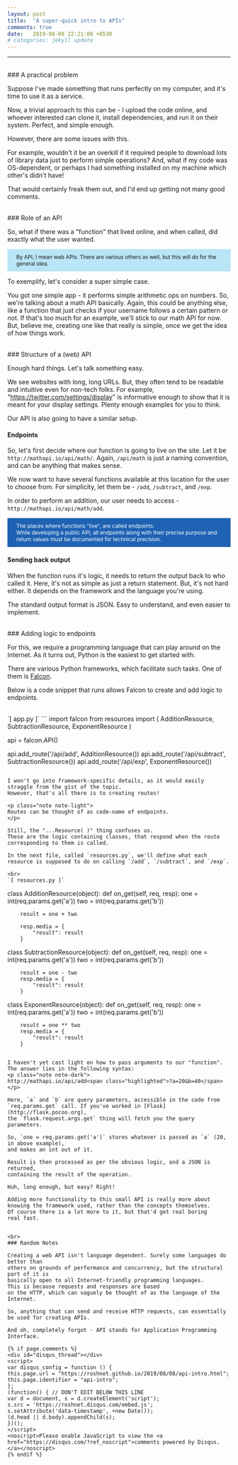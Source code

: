 ```yaml
---
layout: post
title:  "A super-quick intro to APIs"
comments: true
date:   2019-08-08 22:21:08 +0530
# categories: jekyll update
---
```


<style>
.note {
    font-size: 85%;
    padding: 10px 20px;
}

.note-dark {
    color: white;
    background-color: rgb(31, 98, 179);
    /* background-color: rgb(1, 10, 138); */
}

.note-light {
    background-color: rgb(185, 229, 247);
}

.highlighted {
    /* padding: 10px 20px; */
    color: #0fc;
}
</style>

***

<br>
### A practical problem

Suppose I've made something that runs perfectly on my computer,
and it's time to use it as a service.

Now, a trivial approach to this can be - I upload the code online,
and whoever interested can clone it, install dependencies,
and run it on their system. Perfect, and simple enough.

However, there are some issues with this.

For example, wouldn't it be an overkill if it required people to
download lots of library data just to perform simple operations?
And, what if my code was OS-dependent, or perhaps I had something
installed on my machine which other's didn't have!

That would certainly freak them out, and I'd end up getting
not many good comments.

<br>
### Role of an API

So, what if there was a "function" that lived online, and when called,
did exactly what the user wanted.

<p class="note note-light">
    By API, I mean web APIs. There are various others as well,
    but this will do for the general idea.
</p>

To exemplify, let's consider a super simple case.

You got one simple app - it performs simple arithmetic ops on numbers. So, we're talking about
a math API basically.
Again, this could be anything else, like a function that just checks if your username
follows a certain pattern or not. If that's too much for an example, we'll stick to our
math API for now. But, believe me, creating one like that really is simple, once we get
the idea of how things work.

<br>
### Structure of a (web) API

Enough hard things. Let's talk something easy.

We see websites with long, long URLs. But, they often tend to be readable and intuitive
even for non-tech folks. For example, "https://twitter.com/settings/display" is informative
enough to show that it is meant for your display settings. Plenty enough examples for
you to think.

Our API is also going to have a similar setup.

#### Endpoints

So, let's first decide where our function is going to live on the site.
Let it be `http://mathapi.io/api/math/`. Again, `/api/math` is just a naming convention,
and can be anything that makes sense.

We now want to have several functions available at this location for the user
to choose from. For simplicity, let them be - `/add`, `/subtract`, and `/exp`.

In order to perform an addition, our user needs to access - 
`http://mathapi.io/api/math/add`.

<p class="note note-dark">
    The places where functions "live", are called endpoints.
    <br>
    While developing a public API, all endpoints along with their precise purpose
    and return values must be documented for technical precision.
</p>

#### Sending back output
When the function runs it's logic, it needs to return the output back to
who called it. Here, it's not as simple as just a return statement. But,
it's not hard either. It depends on the framework and the language you're using.

The standard output format is JSON. Easy to understand, and even easier to implement.

<br>
### Adding logic to endpoints

For this, we require a programming language that can play around on
the Internet. As it turns out, Python is the easiest
to get started with.

There are various Python frameworks, which facilitate such tasks. One of them is
[Falcon](https://falconframework.org).

Below is a code snippet that runs allows Falcon to create and add logic to
endpoints.

<br>
`[ app.py ]`
```
import falcon
from resources import (
    AdditionResource,
    SubtractionResource,
    ExponentResource
)

api = falcon.API()

api.add_route('/api/add', AdditionResource())
api.add_route('/api/subtract', SubtractionResource())
api.add_route('/api/exp', ExponentResource())

```

I won't go into framework-specific details, as it would easily
straggle from the gist of the topic.
However, that's all there is to creating routes!

<p class="note note-light">
Routes can be thought of as code-name of endpoints.
</p>

Still, the "...Resource( )" thing confuses us.
These are the logic containing classes, that respond when the route
corresponding to them is called.

In the next file, called `resources.py`, we'll define what each
resource is supposed to do on calling `/add`, `/subtract`, and `/exp`.

<br>
`[ resources.py ]`
```

class AdditionResource(object):
    def on_get(self, req, resp):
        one = int(req.params.get('a'))
        two = int(req.params.get('b'))

        result = one + two

        resp.media = {
            "result": result
        }


class SubtractionResource(object):
    def on_get(self, req, resp):
        one = int(req.params.get('a'))
        two = int(req.params.get('b'))

        result = one - two
        resp.media = {
            "result": result
        }


class ExponentResource(object):
    def on_get(self, req, resp):
        one = int(req.params.get('a'))
        two = int(req.params.get('b'))

        result = one ** two
        resp.media = {
            "result": result
        }

```

I haven't yet cast light on how to pass arguments to our "function".
The answer lies in the following syntax:
<p class="note note-dark">
http://mathapi.io/api/add<span class="highlighted">?a=20&b=40</span>
</p>

Here, `a` and `b` are query parameters, accessible in the code from
`req.params.get` call. If you've worked in [Flask](http://flask.pocoo.org),
the `flask.request.args.get` thing will fetch you the query parameters.

So, `one = req.params.get('a')` stores whatever is passed as `a` (20, in above example),
and makes an int out of it.

Result is then processed as per the obvious logic, and a JSON is returned, 
containing the result of the operation.

Huh, long enough, but easy? Right!

Adding more functionality to this small API is really more about
knowing the framework used, rather than the concepts themselves.
Of course there is a lot more to it, but that'd get real boring
real fast.


<br>
### Random Notes

Creating a web API isn't language dependent. Surely some languages do better than
others on grounds of performance and concurrency, but the structural part of it is
basically open to all Internet-friendly programming languages.
This is because requests and responses are based
on the HTTP, which can vaguely be thought of as the language of the Internet.

So, anything that can send and receive HTTP requests, can essentially be used for creating APIs.

And oh, completely forgot - API stands for Application Programming Interface.

{% if page.comments %}
<div id="disqus_thread"></div>
<script>
var disqus_config = function () {
this.page.url = "https://roshnet.github.io/2019/08/08/api-intro.html";
this.page.identifier = "api-intro";
};
(function() { // DON'T EDIT BELOW THIS LINE
var d = document, s = d.createElement('script');
s.src = 'https://roshnet.disqus.com/embed.js';
s.setAttribute('data-timestamp', +new Date());
(d.head || d.body).appendChild(s);
})();
</script>
<noscript>Please enable JavaScript to view the <a href="https://disqus.com/?ref_noscript">comments powered by Disqus.</a></noscript>
{% endif %}
